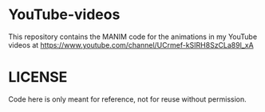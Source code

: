 # YouTube-videos
This repository contains the MANIM code for the animations in my YouTube videos at https://www.youtube.com/channel/UCrmef-kSIRH8SzCLa89l_xA

# LICENSE
Code here is only meant for reference, not for reuse without permission.
